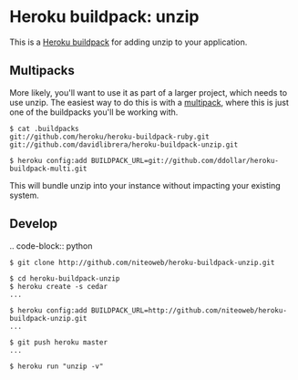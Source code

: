 Heroku buildpack: unzip
=======================

This is a [Heroku buildpack](http://devcenter.heroku.com/articles/buildpacks)
for adding unzip to your application.

Multipacks
----------

More likely, you'll want to use it as part of a larger project, which needs to use unzip. The easiest way to do this is with a [multipack](https://github.com/ddollar/heroku-buildpack-multi),
where this is just one of the buildpacks you'll be working with.

    $ cat .buildpacks
    git://github.com/heroku/heroku-buildpack-ruby.git
    git://github.com/davidlibrera/heroku-buildpack-unzip.git

    $ heroku config:add BUILDPACK_URL=git://github.com/ddollar/heroku-buildpack-multi.git

This will bundle unzip into your instance without impacting your existing
system.


Develop
-------

.. code-block:: python

    $ git clone http://github.com/niteoweb/heroku-buildpack-unzip.git

    $ cd heroku-buildpack-unzip
    $ heroku create -s cedar
    ...

    $ heroku config:add BUILDPACK_URL=http://github.com/niteoweb/heroku-buildpack-unzip.git
    ...

    $ git push heroku master
    ...

    $ heroku run "unzip -v"
